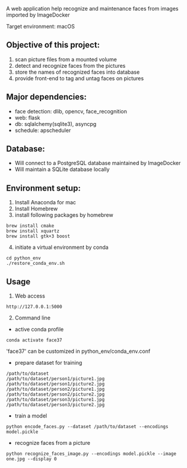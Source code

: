 A web application help recognize and maintenance faces from images imported by ImageDocker

Target environment: macOS

## Objective of this project:
1. scan picture files from a mounted volume
2. detect and recognize faces from the pictures
3. store the names of recognized faces into database
4. provide front-end to tag and untag faces on pictures

## Major dependencies:
- face detection: dlib, opencv, face_recognition
- web: flask
- db: sqlalchemy(sqlite3), asyncpg
- schedule: apscheduler

## Database:

- Will connect to a PostgreSQL database maintained by ImageDocker
- Will maintain a SQLite database locally

## Environment setup:

1. Install Anaconda for mac
2. Install Homebrew
3. install following packages by homebrew

```
brew install cmake
brew install xquartz
brew install gtk+3 boost
```

4. initiate a virtual environment by conda

```
cd python_env
./restore_conda_env.sh
```

## Usage

1. Web access

```
http://127.0.0.1:5000
```

2. Command line

- active conda profile

```
conda activate face37
```

'face37' can be customized in python_env/conda_env.conf

- prepare dataset for training

```
/path/to/dataset
/path/to/dataset/person1/picture1.jpg
/path/to/dataset/person1/picture2.jpg
/path/to/dataset/person2/picture1.jpg
/path/to/dataset/person2/picture2.jpg
/path/to/dataset/person3/picture1.jpg
/path/to/dataset/person3/picture2.jpg
```

- train a model

```
python encode_faces.py --dataset /path/to/dataset --encodings model.pickle
```

- recognize faces from a picture

```
python recognize_faces_image.py --encodings model.pickle --image one.jpg --display 0
```
